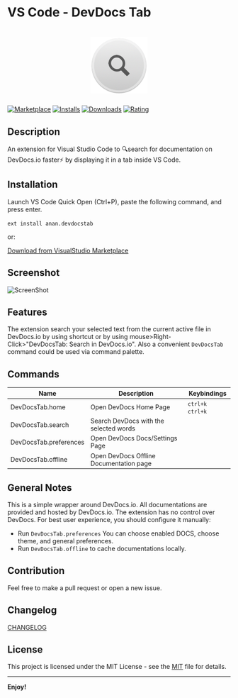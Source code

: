 # VS Code - DevDocs Tab
<h1 align="center"> 
<img src="./images/webapp-icon-128.png">
</h1>

[![Marketplace](https://vsmarketplacebadge.apphb.com/version/Anan.devdocstab.svg)](https://vsmarketplacebadge.apphb.com/version/Anan.devdocstab.svg)
[![Installs](https://vsmarketplacebadge.apphb.com/installs-short/Anan.devdocstab.svg)](https://vsmarketplacebadge.apphb.com/installs-short/Anan.devdocstab.svg)
[![Downloads](https://vsmarketplacebadge.apphb.com/downloads-short/Anan.devdocstab.svg)](https://vsmarketplacebadge.apphb.com/downloads-short/Anan.devdocstab.svg)
[![Rating](https://vsmarketplacebadge.apphb.com/rating-star/Anan.devdocstab.svg)](https://vsmarketplacebadge.apphb.com/rating-star/Anan.devdocstab.svg)

## Description

An extension for Visual Studio Code to 🔍search for documentation on DevDocs.io faster⚡️ by displaying it in a tab inside VS Code.

## Installation

Launch VS Code Quick Open (Ctrl+P), paste the following command, and press enter.

```ext install anan.devdocstab```

or:

[Download from VisualStudio Marketplace](https://marketplace.visualstudio.com/items?itemName=Anan.devdocstab)

## Screenshot

![ScreenShot](./images/ScreenShot.gif)

## Features

The extension search your selected text from the current active file in DevDocs.io by using shortcut or by using mouse>Right-Click>"DevDocsTab: Search in DevDocs.io". Also a convenient `DevDocsTab` command could be used via command palette.

## Commands

Name                   | Description                              | Keybindings
--------------------   | ---------------------------------------  | ------------
DevDocsTab.home        | Open DevDocs Home Page                   | `ctrl+k ctrl+k`
DevDocsTab.search      | Search DevDocs with the selected words   |
DevDocsTab.preferences | Open DevDocs Docs/Settings Page          |
DevDocsTab.offline     | Open DevDocs Offline Documentation page  | 

## General Notes

This is a simple wrapper around DevDocs.io. All documentations are provided and hosted by DevDocs.io. The extension has no control over DevDocs.
For best user experience, you should configure it manually:

* Run `DevDocsTab.preferences` You can choose enabled DOCS, choose theme, and general preferences.
* Run `DevDocsTab.offline` to cache documentations locally.

## Contribution

Feel free to make a pull request or open a new issue.

## Changelog

[CHANGELOG](CHANGELOG.md)

## License

This project is licensed under the MIT License - see the
[MIT](LICENSE.txt) file for details.

---

**Enjoy!**
